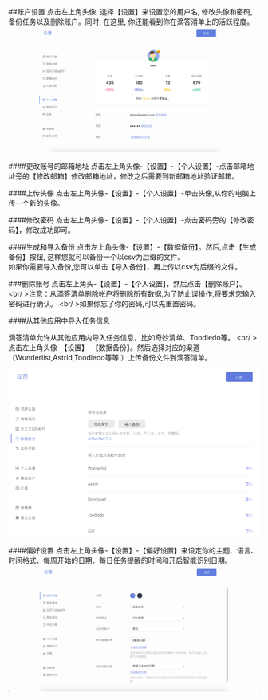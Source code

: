##账户设置
点击左上角头像, 选择【设置】来设置您的用户名, 修改头像和密码, 备份任务以及删除账户。同时, 在这里, 你还能看到你在滴答清单上的活跃程度。
![](个人设置.png)

####更改账号的邮箱地址
点击左上角头像-【设置】-【个人设置】-点击邮箱地址旁的【修改邮箱】修改邮箱地址，修改之后需要到新邮箱地址验证邮箱。

####上传头像
点击左上角头像-【设置】-【个人设置】-单击头像,从你的电脑上传一个新的头像。

####修改密码
点击左上角头像-【设置】-【个人设置】-点击密码旁的【修改密码】，修改成功即可。

####生成和导入备份
点击左上角头像-【设置】-【数据备份】。然后,点击【生成备份】按钮, 这样您就可以备份一个以csv为后缀的文件。
<br >如果你需要导入备份,您可以单击【导入备份】，再上传以csv为后缀的文件。

###删除账号
点击左上角头-【设置】-【个人设置】，然后点击【删除账户】。
<br/ >注意：从滴答清单删除帐户将删除所有数据,为了防止误操作,将要求您输入密码进行确认。
<br/ >如果你忘了你的密码,可以先重置密码。

####从其他应用中导入任务信息

滴答清单允许从其他应用内导入任务信息，比如奇妙清单、Toodledo等。
<br/ >点击左上角头像-【设置】-【数据备份】。然后选择对应的渠道（Wunderlist,Astrid,Toodledo等等 ）上传备份文件到滴答清单。

![](../images/images_web2.0/backup.png)

####偏好设置
点击左上角头像-【设置】-【偏好设置】来设定你的主题、语言、时间格式、每周开始的日期、每日任务提醒的时间和开启智能识别日期。
![](偏好设置.png)